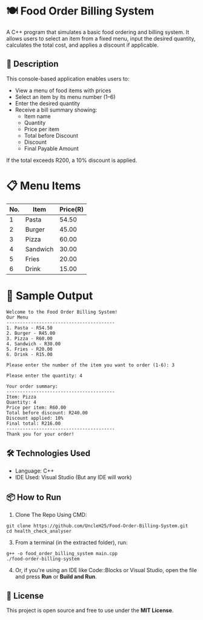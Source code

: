 # 🍽️ Food Order Billing System

A C++ program that simulates a basic food ordering and billing system. It allows users to select an item from a fixed menu, input the desired quantity, calculates the total cost, and applies a discount if applicable.

## 📄 Description

This console-based application enables users to:
* View a menu of food items with prices
* Select an item by its menu number (1–6)
* Enter the desired quantity
* Receive a bill summary showing:
  * Item name
  * Quantity
  * Price per item
  * Total before Discount
  * Discount
  * Final Payable Amount
    
If the total exceeds R200, a 10% discount is applied.

# 📋 Menu Items

|**No.**|**Item**|**Price(R)**|
|-------|--------|------------|
|   1   |  Pasta |    54.50   |
|   2   | Burger |    45.00   |
|   3   | Pizza  |    60.00   |
|   4   | Sandwich|   30.00   |
|   5   | Fries  |    20.00   |    
|   6   | Drink  |    15.00   |

# 🧾 Sample Output
```
Welcome to the Food Order Billing System!
Our Menu
----------------------------------------
1. Pasta - R54.50
2. Burger - R45.00
3. Pizza - R60.00
4. Sandwich - R30.00
5. Fries - R20.00
6. Drink - R15.00

Please enter the number of the item you want to order (1-6): 3

Please enter the quantity: 4
```
```
Your order summary:
----------------------------------------
Item: Pizza
Quantity: 4
Price per item: R60.00
Total before discount: R240.00
Discount applied: 10%
Final total: R216.00
----------------------------------------
Thank you for your order!
```

## 🛠️ Technologies Used
* Language: C++
* IDE Used: Visual Studio (But any IDE will work)

## 📦 How to Run
1. Clone The Repo Using CMD:
```
git clone https://github.com/UncleH25/Food-Order-Billing-System.git
cd health_check_analyser
```

3. From a terminal (in the extracted folder), run:
```
g++ -o food_order_billing_system main.cpp
./food-order-billing-system
```

4. Or, if you're using an IDE like Code::Blocks or Visual Studio, open the file and press **Run** or **Build and Run**.

## 📌 License
This project is open source and free to use under the **MIT License**.
